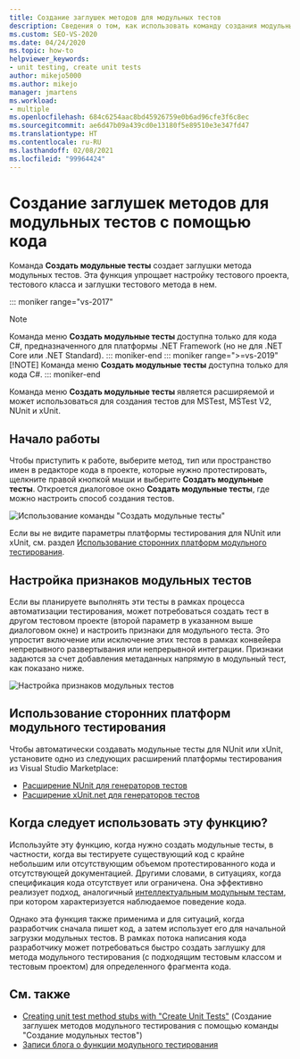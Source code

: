 ```yaml
---
title: Создание заглушек методов для модульных тестов
description: Сведения о том, как использовать команду создания модульных тестов, которая позволяет с легкостью настраивать тестовый проект, тестовый класс и заглушку метода теста в нем.
ms.custom: SEO-VS-2020
ms.date: 04/24/2020
ms.topic: how-to
helpviewer_keywords:
- unit testing, create unit tests
author: mikejo5000
ms.author: mikejo
manager: jmartens
ms.workload:
- multiple
ms.openlocfilehash: 684c6254aac8bd45926759e0b6ad96cfe3f6c8ec
ms.sourcegitcommit: ae6d47b09a439cd0e13180f5e89510e3e347fd47
ms.translationtype: HT
ms.contentlocale: ru-RU
ms.lasthandoff: 02/08/2021
ms.locfileid: "99964424"
---
```

# <a name="create-unit-test-method-stubs-from-code"></a>Создание заглушек методов для модульных тестов с помощью кода

Команда **Создать модульные тесты** создает заглушки метода модульных тестов. Эта функция упрощает настройку тестового проекта, тестового класса и заглушки тестового метода в нем.

::: moniker range="vs-2017"
> [!NOTE]
> Команда меню **Создать модульные тесты** доступна только для кода C#, предназначенного для платформы .NET Framework (но не для .NET Core или .NET Standard).
::: moniker-end
::: moniker range=">=vs-2019"
> [!NOTE]
> Команда меню **Создать модульные тесты** доступна только для кода C#.
::: moniker-end

Команда меню **Создать модульные тесты** является расширяемой и может использоваться для создания тестов для MSTest, MSTest V2, NUnit и xUnit.

## <a name="get-started"></a>Начало работы

Чтобы приступить к работе, выберите метод, тип или пространство имен в редакторе кода в проекте, которые нужно протестировать, щелкните правой кнопкой мыши и выберите **Создать модульные тесты**. Откроется диалоговое окно **Создать модульные тесты**, где можно настроить способ создания тестов.

![Использование команды "Создать модульные тесты"](media/createunittestcommand.png)

Если вы не видите параметры платформы тестирования для NUnit или xUnit, см. раздел [Использование сторонних платформ модульного тестирования](#use-third-party-unit-test-frameworks).

## <a name="set-unit-test-traits"></a>Настройка признаков модульных тестов

Если вы планируете выполнять эти тесты в рамках процесса автоматизации тестирования, может потребоваться создать тест в другом тестовом проекте (второй параметр в указанном выше диалоговом окне) и настроить признаки для модульного теста. Это упростит включение или исключение этих тестов в рамках конвейера непрерывного развертывания или непрерывной интеграции. Признаки задаются за счет добавления метаданных напрямую в модульный тест, как показано ниже.

![Настройка признаков модульных тестов](media/createunittest.png)

## <a name="use-third-party-unit-test-frameworks"></a>Использование сторонних платформ модульного тестирования

Чтобы автоматически создавать модульные тесты для NUnit или xUnit, установите одно из следующих расширений платформы тестирования из Visual Studio Marketplace:

* [Расширение NUnit для генераторов тестов](https://marketplace.visualstudio.com/items?itemName=NUnitDevelopers.TestGeneratorNUnitextension)
* [Расширение xUnit.net для генераторов тестов](https://marketplace.visualstudio.com/items?itemName=BradWilson.xUnitnetTestExtensions)

## <a name="when-should-i-use-this-feature"></a>Когда следует использовать эту функцию?

Используйте эту функцию, когда нужно создать модульные тесты, в частности, когда вы тестируете существующий код с крайне небольшим или отсутствующим объемом протестированного кода и отсутствующей документацией. Другими словами, в ситуациях, когда спецификация кода отсутствует или ограничена. Она эффективно реализует подход, аналогичный [интеллектуальным модульным тестам](https://devblogs.microsoft.com/devops/introducing-smart-unit-tests/), при котором характеризуется наблюдаемое поведение кода.

Однако эта функция также применима и для ситуаций, когда разработчик сначала пишет код, а затем использует его для начальной загрузки модульных тестов. В рамках потока написания кода разработчику может потребоваться быстро создать заглушку для метода модульного тестирования (с подходящим тестовым классом и тестовым проектом) для определенного фрагмента кода.

## <a name="see-also"></a>См. также

- [Creating unit test method stubs with "Create Unit Tests"](https://devblogs.microsoft.com/devops/creating-unit-test-method-stubs-with-create-unit-tests/) (Создание заглушек методов модульного тестирования с помощью команды "Создание модульных тестов")
- [Записи блога о функции модульного тестирования](https://devblogs.microsoft.com/devops/?s=unit+testing)
